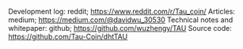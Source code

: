 Development log: reddit; https://www.reddit.com/r/Tau_coin/
Articles: medium; https://medium.com/@davidwu_30530
Technical notes and whitepaper: github; https://github.com/wuzhengy/TAU
Source code: https://github.com/Tau-Coin/dhtTAU
